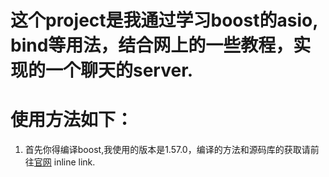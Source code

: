 # 这个project是我通过学习boost的asio, bind等用法，结合网上的一些教程，实现的一个聊天的server.
# 使用方法如下：
1.  首先你得编译boost,我使用的版本是1.57.0，编译的方法和源码库的获取请前往[官网](http://www.boost.org/doc/libs/1_59_0/more/getting_started/unix-variants.html "Title") inline link.

